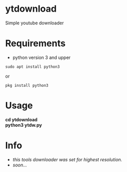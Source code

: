 # ytdownload
Simple youtube downloader

# Requirements
- python version 3 and upper
```console
sudo apt install python3
```
or
```console
pkg install python3
```
# Usage
<b>
cd ytdownload<br>
python3 ytdw.py
</b>

# Info
- <i>this tools downloader was set for highest resolution.</i>
- <i>soon...</i>
